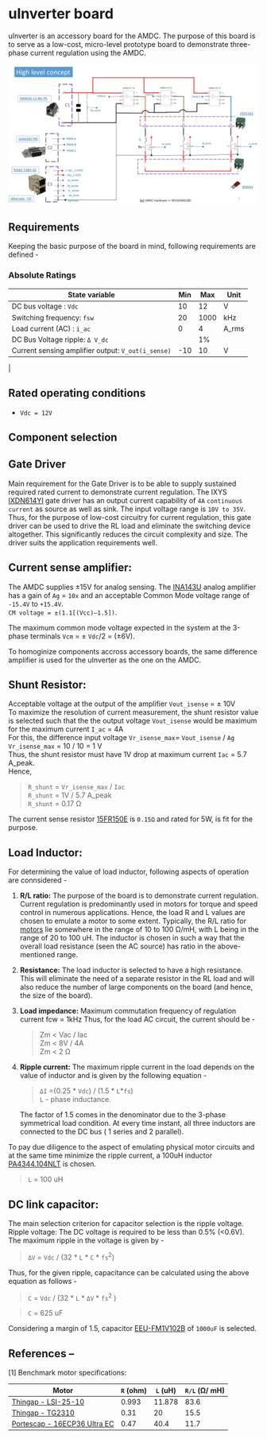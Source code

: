 
# uInverter board

uInverter is an accessory board for the AMDC. The purpose of this board is to serve as a low-cost, micro-level prototype board to demonstrate three-phase current regulation using the AMDC.  

![High level schematic](images/system.jpg)

## Requirements 
Keeping the basic purpose of the board in mind, following requirements are defined -  

### Absolute Ratings
|  State variable     | Min   | Max	 | Unit |
| ------ | ----- | ----- | ---- |
| DC bus voltage : `Vdc` | 10 |12 | V |
| Switching frequency: `fsw` | 20 | 1000 | kHz
| Load current (AC) : `i_ac` | 0 | 4 | A_rms
| DC Bus Voltage ripple: `Δ V_dc` | | 1%|  
| Current sensing amplifier output: `V_out(i_sense)` | -10 | 10 | V
|  


## Rated operating conditions
- `Vdc = 12V`  


## Component selection

## Gate Driver

Main requirement for the Gate Driver is to be able to supply sustained required rated current to demonstrate current regulation. 
The IXYS [IXDN614YI](https://www.digikey.com/en/products/detail/ixys-integrated-circuits-division/IXDN614YI/2424709?s=N4IgTCBcDaIJIA0AiA5AbARgCwE04gF0BfIA) gate driver has an output current capability of `4A` `continuous current` as source as well as sink. The input voltage range is `10V to 35V`. Thus, for the purpose of low-cost circuitry for current regulation, this gate driver can be used to drive the RL load and eliminate the switching device altogether. This significantly reduces the circuit complexity and size. The driver suits the application requirements well.

## Current sense amplifier:
The AMDC supplies ±15V for analog sensing. The [INA143U](https://www.digikey.com/en/products/detail/texas-instruments/INA143U/301019) analog amplifier has a gain of `Ag` = `10x` and an acceptable Common Mode voltage range of `-15.4V` to `+15.4V`.  
`CM voltage = ±(1.1[(Vcc)–1.5])`.  

The maximum common mode voltage expected in the system at the 3-phase terminals 
`Vcm` = ± `Vdc`/2 = (±6V).  

To homoginize components accross accessory boards, the same difference amplifier is used for the uInverter as the one on the AMDC.

## Shunt Resistor:
Acceptable voltage at the output of the amplifier `Vout_isense` = ± 10V  
To maximize the resolution of current measurement, the shunt resistor value is selected such that the the output voltage `Vout_isense` would be maximum for the maximum current `I_ac` = 4A  
For this, the difference input voltage 
`Vr_isense_max`= `Vout_isense` / `Ag`  
`Vr_isense_max` = 10 / 10 = 1 V  
Thus, the shunt resistor must have 1V drop at maximum current `Iac` = 5.7 A_peak.  
Hence,  
>`R_shunt` = `Vr_isense_max` / `Iac`  
>`R_shunt` = 1V / 5.7 A_peak  
>`R_shunt` = 0.17 Ω  

 The current sense resistor [15FR150E](https://www.digikey.com/en/products/detail/ohmite/15FR150E/822919) is `0.15Ω` and rated for 5W, is fit for the purpose. 


## Load Inductor:
For determining the value of load inductor, following aspects of operation are connsidered -
1. **R/L ratio:** The purpose of the board is to demonstrate current regulation. Current regulation is predominantly used in motors for torque and speed control in numerous applications. Hence, the load R and L values are chosen to emulate a motor to some extent. Typically, the R/L ratio for [motors](Readme.md#References) lie somewhere in the range of 10 to 100 Ω/mH, with L being in the range of 20 to 100 uH. The inductor is chosen in such a way that the overall load resistance (seen the AC source) has ratio in the above-mentioned range.
2. __Resistance:__ The load inductor is selected to have a high resistance. This will eliminate the need of a separate resistor in the RL load and will also reduce the number of large components on the board (and hence, the size of the board).
3. __Load impedance:__
Maximum commutation frequency of regulation current fcw = 1kHz
Thus, for the load AC circuit, the current should be -  
    >Zm < Vac / Iac  
    Zm < 8V / 4A  
    Zm < 2 Ω
4. __Ripple current:__
The maximum ripple current in the load depends on the value of inductor and is given by the following equation -  
    >`ΔI` =(0.25 * `Vdc`) / (1.5 * `L`*`fs`)  
    `L` - phase inductance.  

    The factor of 1.5 comes in the denominator due to the 3-phase symmetrical load condition. At every time instant, all three inductors are connected to the DC bus ( 1 series and 2 parallel).

To pay due diligence to the aspect of emulating physical motor circuits and at the same time minimize the ripple current, a 100uH inductor [PA4344.104NLT](https://www.digikey.com/en/products/detail/pulse-electronics-power/PA4344.104NLT/5436742) 
 is chosen.  

 > `L` = 100 uH  


## DC link capacitor:
The main selection criterion for capacitor selection is the ripple voltage. 
Ripple voltage: The DC voltage is required to be less than 0.5% (<0.6V).
The maximum ripple in the voltage is given by -  

>`ΔV` = `Vdc` / (32 * `L` * `C` * `fs`<sup>2</sup>)   

Thus, for the given ripple, capacitance can be calculated using the above equation as follows -  

>`C` = `Vdc` / (32 * `L` * `ΔV` * `fs`<sup>2</sup> )

>`C` = 625 uF  



Considering a margin of 1.5, capacitor [EEU-FM1V102B](https://www.digikey.com/en/products/detail/panasonic-electronic-components/EEU-FM1V102B/6109617) of `1000uF` is selected.   


## References – 

[1] Benchmark motor specifications:  

| Motor                 | `R` (ohm) |  `L` (uH) | `R/L` (Ω/ mH) |
| -------               | ------- | ------- | ----------- |
| [Thingap - LSI-25-10](https://www.thingap.com/wp-content/uploads/2020/12/LSI-25-10-Datasheet-Rev_C.pdf)   | 0.993     | 11.878 | 83.6
| [Thingap - TG2310](https://www.thingap.com/wp-content/themes/ndic/pdf/TG2310.pdf)       | 0.31 | 20 | 15.5 |
| [Portescap - 16ECP36 Ultra EC](https://www.portescap.com/en/products/brushless-dc-motors/all-bldc-motors) | 0.47 | 40.4 | 11.7






